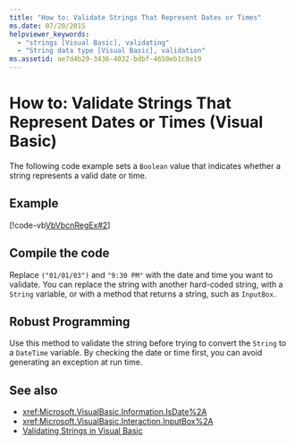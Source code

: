 ```yaml
---
title: "How to: Validate Strings That Represent Dates or Times"
ms.date: 07/20/2015
helpviewer_keywords: 
  - "strings [Visual Basic], validating"
  - "String data type [Visual Basic], validation"
ms.assetid: ae7d4b29-3436-4032-bdbf-4650eb1c8e19
---
```

# How to: Validate Strings That Represent Dates or Times (Visual Basic)
The following code example sets a `Boolean` value that indicates whether a string represents a valid date or time.  
  
## Example  
 [!code-vb[VbVbcnRegEx#2](~/samples/snippets/visualbasic/VS_Snippets_VBCSharp/VbVbcnRegEx/VB/Class1.vb#2)]  
  
## Compile the code  
 Replace `("01/01/03")` and `"9:30 PM"` with the date and time you want to validate. You can replace the string with another hard-coded string, with a `String` variable, or with a method that returns a string, such as `InputBox`.  
  
## Robust Programming  
 Use this method to validate the string before trying to convert the `String` to a `DateTime` variable. By checking the date or time first, you can avoid generating an exception at run time.  
  
## See also

- <xref:Microsoft.VisualBasic.Information.IsDate%2A>
- <xref:Microsoft.VisualBasic.Interaction.InputBox%2A>
- [Validating Strings in Visual Basic](../../../../visual-basic/programming-guide/language-features/strings/validating-strings.md)
